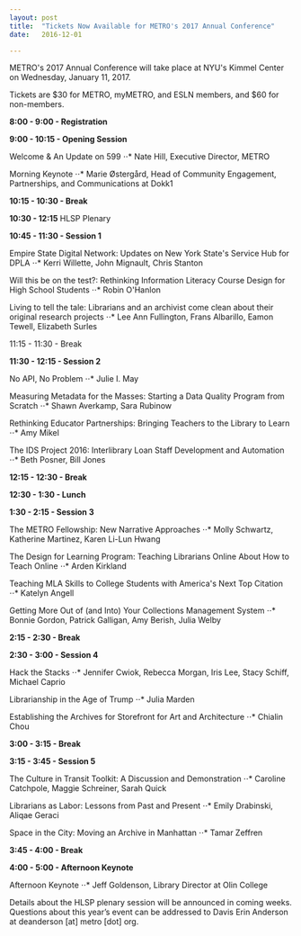 ```yaml
---
layout: post
title:  "Tickets Now Available for METRO's 2017 Annual Conference"
date:   2016-12-01

---
```

METRO's 2017 Annual Conference will take place at NYU's Kimmel Center on Wednesday, January 11, 2017.

Tickets are $30 for METRO, myMETRO, and ESLN members, and $60 for non-members.

**8:00 - 9:00 - Registration**

**9:00 - 10:15 - Opening Session**

Welcome & An Update on 599
⋅⋅*  Nate Hill, Executive Director, METRO

Morning Keynote
⋅⋅* Marie Østergård, Head of Community Engagement, Partnerships, and Communications at Dokk1

**10:15 - 10:30 - Break**

**10:30 - 12:15**
HLSP Plenary

**10:45 - 11:30 - Session 1**

Empire State Digital Network: Updates on New York State's Service Hub for DPLA
⋅⋅* Kerri Willette, John Mignault, Chris Stanton

Will this be on the test?: Rethinking Information Literacy Course Design for High School Students
⋅⋅* Robin O'Hanlon

Living to tell the tale: Librarians and an archivist come clean about their original research projects
⋅⋅* Lee Ann Fullington, Frans Albarillo, Eamon Tewell, Elizabeth Surles

11:15 - 11:30 - Break

**11:30 - 12:15 - Session 2**

No API, No Problem
⋅⋅* Julie I. May

Measuring Metadata for the Masses: Starting a Data Quality Program from Scratch
⋅⋅* Shawn Averkamp, Sara Rubinow

Rethinking Educator Partnerships: Bringing Teachers to the Library to Learn
⋅⋅* Amy Mikel

The IDS Project 2016: Interlibrary Loan Staff Development and Automation
⋅⋅* Beth Posner, Bill Jones

**12:15 - 12:30 - Break**

**12:30 - 1:30 - Lunch**

**1:30 - 2:15 - Session 3**

The METRO Fellowship: New Narrative Approaches
⋅⋅* Molly Schwartz, Katherine Martinez, Karen Li-Lun Hwang

The Design for Learning Program: Teaching Librarians Online About How to Teach Online
⋅⋅* Arden Kirkland

Teaching MLA Skills to College Students with America's Next Top Citation
⋅⋅* Katelyn Angell

Getting More Out of (and Into) Your Collections Management System
⋅⋅* Bonnie Gordon, Patrick Galligan, Amy Berish, Julia Welby

**2:15 - 2:30 - Break**

**2:30 - 3:00 - Session 4**

Hack the Stacks
⋅⋅* Jennifer Cwiok, Rebecca Morgan, Iris Lee, Stacy Schiff, Michael Caprio

Librarianship in the Age of Trump
⋅⋅* Julia Marden

Establishing the Archives for Storefront for Art and Architecture
⋅⋅* Chialin Chou

**3:00 - 3:15 - Break**

**3:15 - 3:45 - Session 5**

The Culture in Transit Toolkit: A Discussion and Demonstration
⋅⋅* Caroline Catchpole, Maggie Schreiner, Sarah Quick

Librarians as Labor: Lessons from Past and Present
⋅⋅* Emily Drabinski, Aliqae Geraci

Space in the City: Moving an Archive in Manhattan
⋅⋅* Tamar Zeffren

**3:45 - 4:00 - Break**

**4:00 - 5:00 - Afternoon Keynote**

Afternoon Keynote
⋅⋅* Jeff Goldenson, Library Director at Olin College

Details about the HLSP plenary session will be announced in coming weeks. Questions about this year’s event can be addressed to Davis Erin Anderson at deanderson [at] metro [dot] org.
